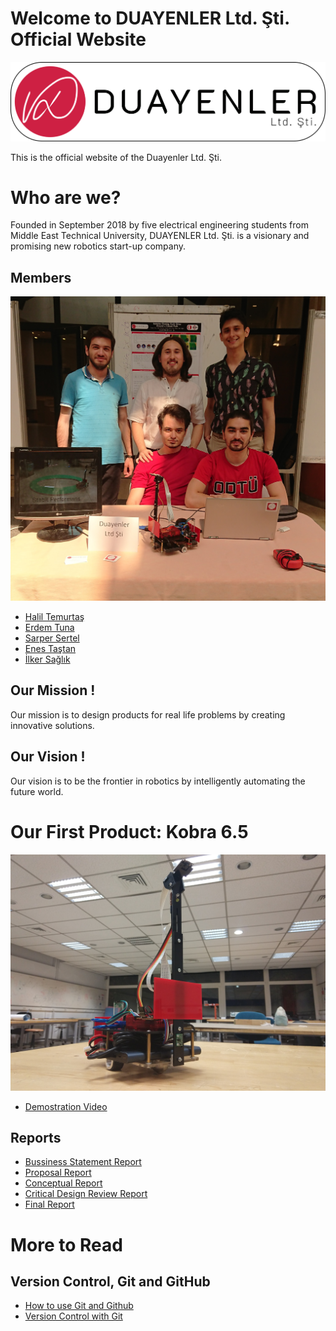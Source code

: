 ﻿# Welcome to DUAYENLER Ltd. Şti. Official Website

![Alt text](img/logo3-with-stroke.png?raw=true "Title")


This is the official website of the Duayenler Ltd. Şti.


# Who are we?

Founded in September 2018 by five electrical engineering students from Middle East
Technical University, DUAYENLER Ltd. Şti. is a visionary and promising new robotics
start-up company.

## Members 

![Alt text](img/fair.jpg?raw=true "Duayenler")

* [Halil Temurtaş](https://github.com/temurtas)
* [Erdem Tuna](https://github.com/erdemtuna)
* [Sarper Sertel](https://github.com/Kriyusxxx)
* [Enes Taştan](https://github.com/enestastan)
* [İlker Sağlık](https://github.com/isaglik)


## Our Mission !

Our mission is to design products for real life problems by creating innovative solutions.

## Our Vision ! 

Our vision is to be the frontier in robotics by intelligently automating the future world.

# Our First Product: Kobra 6.5

![Alt text](img/kobra.jpg?raw=true "Kobra")

* [Demostration Video](https://www.youtube.com/watch?v=A_wPg1jd3h0&t=642s)

## Reports
	
* [Bussiness Statement Report](reports/Duayenler_Business_Statement_Report.pdf)
* [Proposal Report](reports/Duayenler_Proposal.pdf)
* [Conceptual Report](reports/Duayenler_Conceptual.pdf)
* [Critical Design Review Report](reports/Duayenler_Critical_Design_Review.pdf)
* [Final Report](reports/Duayenler_Final.pdf)

# More to Read

## Version Control, Git and GitHub
* [How to use Git and Github](https://www.udacity.com/course/how-to-use-git-and-github--ud775)
* [Version Control with Git](https://www.udacity.com/course/version-control-with-git--ud123)
